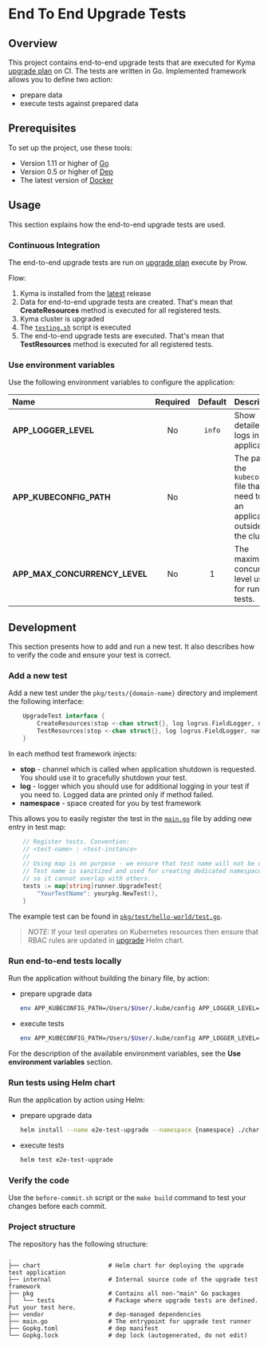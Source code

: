 # End To End Upgrade Tests

## Overview

This project contains end-to-end upgrade tests that are executed for Kyma [upgrade plan](https://github.com/kyma-project/test-infra/blob/master/prow/scripts/cluster-integration/kyma-gke-upgrade.sh) on CI. The tests are written in Go. Implemented framework allows you to define two action:
- prepare data
- execute tests against prepared data

## Prerequisites

To set up the project, use these tools:
* Version 1.11 or higher of [Go](https://golang.org/dl/)
* Version 0.5 or higher of [Dep](https://github.com/golang/dep)
* The latest version of [Docker](https://www.docker.com/)

## Usage

This section explains how the end-to-end upgrade tests are used.

### Continuous Integration

The end-to-end upgrade tests are run on [upgrade plan](https://github.com/kyma-project/test-infra/blob/master/prow/scripts/cluster-integration/kyma-gke-upgrade.sh) execute by Prow.

Flow:
1. Kyma is installed from the [latest](https://github.com/kyma-project/kyma/releases/latest) release 
2. Data for end-to-end upgrade tests are created. That's mean that **CreateResources** method is executed for all registered tests.
3. Kyma cluster is upgraded
4. The [`testing.sh`](../../../installation/scripts/testing.sh) script is executed
5. The end-to-end upgrade tests are executed. That's mean that **TestResources** method is executed for all registered tests.
 

### Use environment variables

Use the following environment variables to configure the application:

| Name | Required | Default | Description |
|:-----|:---------:|:--------:|:------------|
| **APP_LOGGER_LEVEL** | No | `info` | Show detailed logs in the application. |
| **APP_KUBECONFIG_PATH** | No |  | The path to the `kubeconfig` file that you need to run an application outside of the cluster. |
| **APP_MAX_CONCURRENCY_LEVEL** | No | 1 | The maximum concurrency level used for running tests. | 

## Development

This section presents how to add and run a new test. It also describes how to verify the code and ensure your test is correct.

### Add a new test

Add a new test under the `pkg/tests/{domain-name}` directory and implement the following interface:

```go
    UpgradeTest interface {
        CreateResources(stop <-chan struct{}, log logrus.FieldLogger, namespace string) error
        TestResources(stop <-chan struct{}, log logrus.FieldLogger, namespace string) error
    }
```

In each method test framework injects:
- **stop** - channel which is called when application shutdown is requested. You should use it to gracefully shutdown your test.
- **log** - logger which you should use for additional logging in your test if you need to. Logged data are printed only if method failed.
- **namespace** - space created for you by test framework

This allows you to easily register the test in the [`main.go`](./main.go) file by adding new entry in test map:
```go
	// Register tests. Convention:
	// <test-name> : <test-instance>
	//
	// Using map is on purpose - we ensure that test name will not be duplicated.
	// Test name is sanitized and used for creating dedicated namespace for given test,
	// so it cannot overlap with others.
	tests := map[string]runner.UpgradeTest{
		"YourTestName": yourpkg.NewTest(),
	}
```

The example test can be found in [`pkg/test/hello-world/test.go`](./pkg/tests/hello-world/test.go).  

> *NOTE:*  If your test operates on Kubernetes resources then ensure that RBAC rules are updated in [upgrade](./chart/upgrade) Helm chart. 

### Run end-to-end tests locally

Run the application without building the binary file, by action:

- prepare upgrade data
  ```bash
  env APP_KUBECONFIG_PATH=/Users/$User/.kube/config APP_LOGGER_LEVEL=debug go run main.go --action prepareData
  ```

- execute tests
  ```bash
  env APP_KUBECONFIG_PATH=/Users/$User/.kube/config APP_LOGGER_LEVEL=debug go run main.go --action executeTests
  ```

For the description of the available environment variables, see the **Use environment variables** section.

### Run tests using Helm chart

Run the application by action using Helm:

- prepare upgrade data
    ```bash
    helm install --name e2e-test-upgrade --namespace {namespace} ./chart/upgrade/ --wait    
    ```

- execute tests
    ```bash
    helm test e2e-test-upgrade
    ```

### Verify the code

Use the `before-commit.sh` script or the `make build` command to test your changes before each commit.

### Project structure

The repository has the following structure:

```
.
├── chart                   # Helm chart for deploying the upgrade test application
├── internal                # Internal source code of the upgrade test framework
├── pkg                     # Contains all non-"main" Go packages
│   └── tests               # Package where upgrade tests are defined. Put your test here.
├── vendor                  # dep-managed dependencies
├── main.go                 # The entrypoint for upgrade test runner
├── Gopkg.toml              # dep manifest
└── Gopkg.lock              # dep lock (autogenerated, do not edit)
```